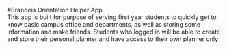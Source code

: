 #Brandeis Orientation Helper App    
This app is built for purpose of serving first year students to quickly get to know basic campus
office and departments, as well as storing some information and make friends.
Students who logged in will be able to create and store their personal planner and have access to their own planner only
